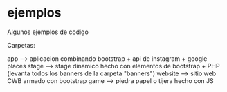 # ejemplos
Algunos ejemplos de codigo

Carpetas:

app --> aplicacion combinando bootstrap + api de instagram + google places
stage --> stage dinamico hecho con elementos de bootstrap + PHP (levanta todos los banners de la carpeta "banners")
website --> sitio web CWB armado con bootstrap
game --> piedra papel o tijera hecho con JS


